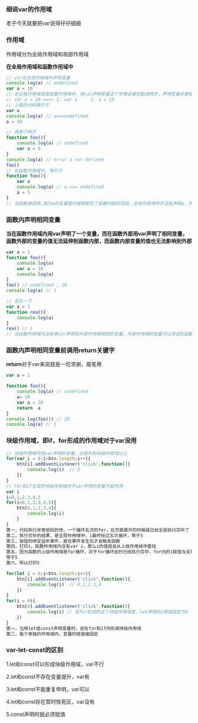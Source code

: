 ### 细说var的作用域

老子今天就要把var说得仔仔细细

### 作用域

作用域分为全局作用域和局部作用域

**在全局作用域和函数作用域中**

```js
// var在全局作用域中声明变量
console.log(a) // undefined
var a = 10
// 在全局作用域或者函数作用域中，用var声明变量这个步骤会被切割成两步，声明变量步骤提升到当前作用域的最顶层，赋值步骤停留在原地。
// var a = 10 ===> 1. var a     2. a = 10
// 上面的代码等价于
var a
console.log(a) // a===undefined
a = 10

// 再来个例子
function foo(){
    console.log(a) // undefined
    var a = 5
}
console.log(a) // error a not defined
foo()
// 在函数作用域中，等价于
function foo(){
    var a 
    console.log(a) // a === undefined
    a = 5
}
// 当函数被调用,因为a的变量提升被限制在了函数内部的顶层，全局作用域中并没有声明a，所以会报错

```

### 函数内声明相同变量

**当在函数作用域内用var声明了一个变量，而在函数外部用var声明了相同变量，函数外部的变量的值无法延伸到函数内部，而函数内部变量的值也无法影响到外部**

```js
var a = 1
function foo(){
    console.log(a)
    var a = 10
    console.log(a)
}
foo() // undefined , 10
console.log(a) // 1

// 变形一下
var a = 1
function rea(){
    console.log(a)
}
rea() // 1
// 当函数作用域内没有用var声明和外部作用域相同的变量，外部作用域的变量可以渗透到函数作用域内
```

### 函数内声明相同变量前调用return关键字

**return**对于var来说就是一坨浓谢，眉笔用

```js
var a = 1

function foo(){
    console.log(a) // undefined
    a= 10
    var a = 20
    return  a
}
console.log(foo()) // 20
console.log(a) // 1
```

### 块级作用域，即if，for形成的作用域对于var没用

```js
// 块级作用域内用var声明的变量，会提升到块级作用域以上
for(var i = 0;i<btn.length;i++){
    btn[i].addEventListener('click',function(){
        console.log(i)  // 5
    })
}
// for和if生成的块级作用域对于var声明的变量不起作用
var i 
i=0,1,2,3,4,5
for(i=0,1,2,3,4,5){
    btn[0,1,2,3,4]{
        console.log(i)
    }
}
第一，代码执行非常他妈的快，一个循环五次的for，在页面展开的时候就已经全部执行完毕了
第二，执行完毕的结果，是全局作用域中，i最终经过五次循环，等于5
第三，按钮的绑定监听事件，是在事件发生后才会触发函数
第四，打印i，函数作用域内没有var i，那么i的值就会从上级作用域中查找
第五，因为函数的上级作用域是for循环，对于for循环此时已经执行完毕，for内的i赋值与全局作用域中i的赋值一致
等于5
第六，所以打印5

for(let i = 0;i<btn.length;i++){
    btn[i].addEventListener('click',function(){
        console.log(i)  // 0,1,2,3,4
    })
}
for(i = 0){
    btn[0].addEventlistener('click',function(){
        console.log(i) // 在for形成的这个块级作用域里，let声明的i赋值固定为0
    })
}
第一，当用let或const声明变量时，会在for和if内形成块级作用域
第二，每个单独的作用域内，变量的赋值被固定

```

### var-let-const的区别

1.let和const可以形成块级作用域，var不行

2.let和const不存在变量提升，var有

3.let和const不能重复申明，var可以

4.let和const存在暂时性死区，var没有

5.const声明时就必须赋值
